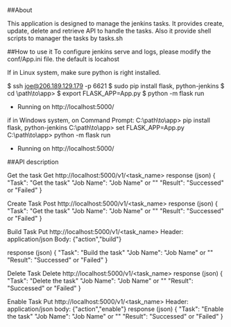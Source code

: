 ##About

This application is designed to manage the jenkins tasks. It provides create, update, delete and retrieve API to handle the tasks.
Also it provide shell scripts to manager the tasks by tasks.sh

##How to use it
To configure jenkins serve and logs, please modify the conf/App.ini file. the default is locahost

If in Linux system, make sure python is right installed.

$ ssh joe@206.189.129.179 -p 6621
$ sudo pip install flask, python-jenkins
$ cd \path\to\app>
$ export FLASK_APP=App.py
$ python -m flask run
 * Running on http://localhost:5000/

if in Windows system, on Command Prompt:
C:\path\to\app> pip install flask, python-jenkins
C:\path\to\app> set FLASK_APP=App.py
C:\path\to\app> python -m flask run
 * Running on http://localhost:5000/

##API description

Get the task
Get http://localhost:5000/v1/<task_name>
response (json)
{
    "Task": "Get the task"
     "Job Name": "Job Name" or ""
    "Result": "Successed" or "Failed"
}

Create Task
Post http://localhost:5000/v1/<task_name>
response (json)
{
    "Task": "Get the task"
     "Job Name": "Job Name" or ""
    "Result": "Successed" or "Failed"
}

Build Task
Put http://localhost:5000/v1/<task_name>
Header: application/json
Body:
{"action","build"}

response (json)
{
    "Task": "Build the task"
     "Job Name": "Job Name" or ""
    "Result": "Successed" or "Failed"
}

Delete Task
Delete http://localhost:5000/v1/<task_name>
response (json)
{
    "Task": "Delete the task"
     "Job Name": "Job Name" or ""
    "Result": "Successed" or "Failed"
}


Enable Task
Put http://localhost:5000/v1/<task_name>
Header: application/json
body:
{"action","enable"}
response (json)
{
    "Task": "Enable the task"
     "Job Name": "Job Name" or ""
    "Result": "Successed" or "Failed"
}
